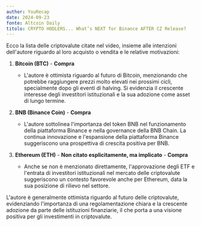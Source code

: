```yaml
---
author: YouRecap
date: 2024-09-23
fonte: Altcoin Daily
titolo: CRYPTO HODLERS... What’s NEXT for Binance AFTER CZ Release?
---
```


Ecco la lista delle criptovalute citate nel video, insieme alle intenzioni dell'autore riguardo al loro acquisto o vendita e le relative motivazioni:

1. **Bitcoin (BTC)** - **Compra**
   - L'autore è ottimista riguardo al futuro di Bitcoin, menzionando che potrebbe raggiungere prezzi molto elevati nei prossimi cicli, specialmente dopo gli eventi di halving. Si evidenzia il crescente interesse degli investitori istituzionali e la sua adozione come asset di lungo termine.

2. **BNB (Binance Coin)** - **Compra**
   - L'autore sottolinea l'importanza del token BNB nel funzionamento della piattaforma Binance e nella governance della BNB Chain. La continua innovazione e l'espansione della piattaforma Binance suggeriscono una prospettiva di crescita positiva per BNB.

3. **Ethereum (ETH)** - **Non citato esplicitamente, ma implicato** - **Compra**
   - Anche se non è menzionato direttamente, l'approvazione degli ETF e l'entrata di investitori istituzionali nel mercato delle criptovalute suggeriscono un contesto favorevole anche per Ethereum, data la sua posizione di rilievo nel settore.

L'autore è generalmente ottimista riguardo al futuro delle criptovalute, evidenziando l'importanza di una regolamentazione chiara e la crescente adozione da parte delle istituzioni finanziarie, il che porta a una visione positiva per gli investimenti in criptovalute.
